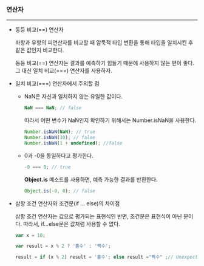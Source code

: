 ### 연산자

---

* 동등 비교(==) 연산자

  좌항과 우항의 피연산자를 비교할 때 암묵적 타입 변환을 통해 타입을 일치시킨 후 같은 값인지 비교한다.

  동등 비교(==) 연산자는 결과를 예측하기 힘들기 때문에 사용하지 않는 편이 좋다. 그 대신 일치 비교(===) 연산자를 사용하자.

* 일치 비교(===) 연산자에서 주의할 점

  * NaN은 자신과 일치하지 않는 유일한 값이다.

    ```javascript
    NaN === NaN; // false
    ```

    따라서 어떤 변수가 NaN인지 확인하기 위해서는 Number.isNaN을 사용한다.

    ```javascript
    Number.isNaN(NaN); // true
    Number.isNaN(10); // false
    Number.isNaN(1 + undefined); //false
    ```

  * 0과 -0을 동일하다고 평가한다.

    ```javascript
    -0 === 0; // true
    ```

    <strong>Object.is</strong> 메소드를 사용하면, 예측 가능한 결과를 반환한다.

    ```javascript
    Object.is(-0, 0); // false
    ```

* 삼항 조건 연산자와 조건문(if ... else)의 차이점

  삼항 조건 연산자는 값으로 평가되는 표현식인 반면, 조건문은 표현식이 아닌 문이다. 따라서, if...else문은 값처럼 사용할 수 없다.

  ```javascript
  var x = 10;
  
  var result = x % 2 ? '홀수' : '짝수';
  
  result = if (x % 2) result = '홀수'; else result ="짝수" ;// Unexpected token if
  ```

  